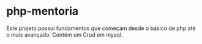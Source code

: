 # php-mentoria
Este projeto possui fundamentos que começam desde o básico de php até o mais avançado.
Contém um Crud em mysql. 
